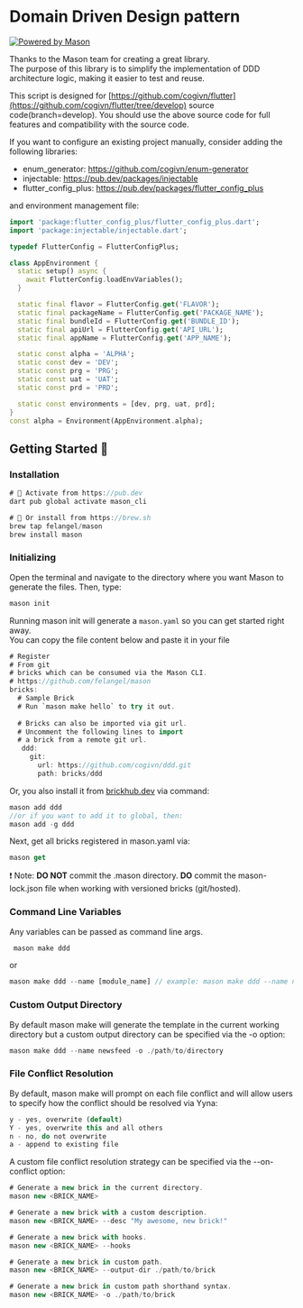 # Domain Driven Design pattern

[![Powered by Mason](https://img.shields.io/endpoint?url=https%3A%2F%2Ftinyurl.com%2Fmason-badge)](https://github.com/felangel/mason)

Thanks to the Mason team for creating a great library.<br/>
The purpose of this library is to simplify the implementation of DDD architecture logic, making it easier to test and reuse.

This script is designed for [https://github.com/cogivn/flutter](https://github.com/cogivn/flutter/tree/develop) source code(branch=develop). You should use the above source code for full features and compatibility with the source code.

If you want to configure an existing project manually, consider adding the following libraries:
 - enum_generator: https://github.com/cogivn/enum-generator
 - injectable: https://pub.dev/packages/injectable
 - flutter_config_plus: https://pub.dev/packages/flutter_config_plus
 
and environment management file:

```dart
import 'package:flutter_config_plus/flutter_config_plus.dart';
import 'package:injectable/injectable.dart';

typedef FlutterConfig = FlutterConfigPlus;

class AppEnvironment {
  static setup() async {
    await FlutterConfig.loadEnvVariables();
  }

  static final flavor = FlutterConfig.get('FLAVOR');
  static final packageName = FlutterConfig.get('PACKAGE_NAME');
  static final bundleId = FlutterConfig.get('BUNDLE_ID');
  static final apiUrl = FlutterConfig.get('API_URL');
  static final appName = FlutterConfig.get('APP_NAME');

  static const alpha = 'ALPHA';
  static const dev = 'DEV';
  static const prg = 'PRG';
  static const uat = 'UAT';
  static const prd = 'PRD';

  static const environments = [dev, prg, uat, prd];
}
const alpha = Environment(AppEnvironment.alpha);
```

## Getting Started 🚀

### Installation 
```gradle
# 🎯 Activate from https://pub.dev
dart pub global activate mason_cli

# 🍺 Or install from https://brew.sh
brew tap felangel/mason
brew install mason
```
### Initializing 
Open the terminal and navigate to the directory where you want Mason to generate the files. Then, type:
```gradle
mason init
```
Running mason init will generate a `mason.yaml` so you can get started right away. <br/> You can copy the file content below and paste it in your file
```dart
# Register 
# From git
# bricks which can be consumed via the Mason CLI.
# https://github.com/felangel/mason
bricks:
  # Sample Brick
  # Run `mason make hello` to try it out.
  
  # Bricks can also be imported via git url.
  # Uncomment the following lines to import
  # a brick from a remote git url.
   ddd:
     git:
       url: https://github.com/cogivn/ddd.git
       path: bricks/ddd
```

 Or, you also install it from [brickhub.dev](https://brickhub.dev/bricks/ddd/0.1.0+1) via command:
```dart
mason add ddd 
//or if you want to add it to global, then:
mason add -g ddd
```

Next, get all bricks registered in mason.yaml via:
```dart
mason get
```
❗ Note: **DO NOT** commit the .mason directory. **DO** commit the mason-lock.json file when working with versioned bricks (git/hosted).

### Command Line Variables 
Any variables can be passed as command line args.
```dart
 mason make ddd
```
or 
```dart
mason make ddd --name [module_name] // example: mason make ddd --name newsfeed
```
### Custom Output Directory 
By default mason make will generate the template in the current working directory but a custom output directory can be specified via the -o option:
```dart
mason make ddd --name newsfeed -o ./path/to/directory
```

### File Conflict Resolution 
By default, mason make will prompt on each file conflict and will allow users to specify how the conflict should be resolved via Yyna:
```dart
y - yes, overwrite (default)
Y - yes, overwrite this and all others
n - no, do not overwrite
a - append to existing file
```
A custom file conflict resolution strategy can be specified via the --on-conflict option:
```dart
# Generate a new brick in the current directory.
mason new <BRICK_NAME>

# Generate a new brick with a custom description.
mason new <BRICK_NAME> --desc "My awesome, new brick!"

# Generate a new brick with hooks.
mason new <BRICK_NAME> --hooks

# Generate a new brick in custom path.
mason new <BRICK_NAME> --output-dir ./path/to/brick

# Generate a new brick in custom path shorthand syntax.
mason new <BRICK_NAME> -o ./path/to/brick
```

